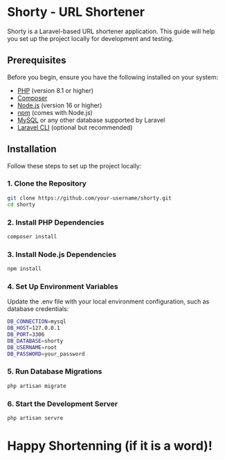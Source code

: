 # Shorty - URL Shortener

Shorty is a Laravel-based URL shortener application. This guide will help you set up the project locally for development and testing.

## Prerequisites

Before you begin, ensure you have the following installed on your system:

-   [PHP](https://www.php.net/) (version 8.1 or higher)
-   [Composer](https://getcomposer.org/)
-   [Node.js](https://nodejs.org/) (version 16 or higher)
-   [npm](https://www.npmjs.com/) (comes with Node.js)
-   [MySQL](https://www.mysql.com/) or any other database supported by Laravel
-   [Laravel CLI](https://laravel.com/docs/10.x/installation) (optional but recommended)

## Installation

Follow these steps to set up the project locally:

### 1. Clone the Repository

```bash
git clone https://github.com/your-username/shorty.git
cd shorty
```

### 2. Install PHP Dependencies

```bash
composer install
```

### 3. Install Node.js Dependencies

```bash
npm install
```

### 4. Set Up Environment Variables

Update the .env file with your local environment configuration, such as database credentials:

```bash
DB_CONNECTION=mysql
DB_HOST=127.0.0.1
DB_PORT=3306
DB_DATABASE=shorty
DB_USERNAME=root
DB_PASSWORD=your_password
```

### 5. Run Database Migrations

```bash
php artisan migrate
```

### 6. Start the Development Server

```bash
php artisan servre
```

# Happy Shortenning (if it is a word)!
